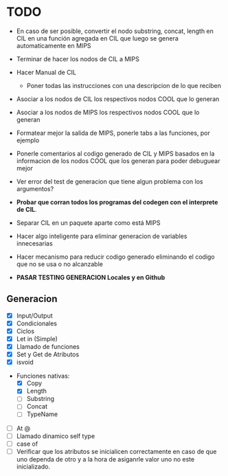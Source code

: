 # TODO

- En caso de ser posible, convertir el nodo substring, concat, length en CIL en una función agregada en CIL que luego se genera automaticamente en MIPS
- Terminar de hacer los nodos de CIL a MIPS
- Hacer Manual de CIL
  - Poner todas las instrucciones con una descripcion de lo que reciben

- Asociar a los nodos de CIL los respectivos nodos COOL que lo generan
- Asociar a los nodos de MIPS los respectivos nodos COOL que lo generan
- Formatear mejor la salida de MIPS, ponerle tabs a las funciones, por ejemplo
- Ponerle comentarios al codigo generado de CIL y MIPS basados en la informacion de los nodos COOL que los generan para poder debuguear mejor

- Ver error del test de generacion que tiene algun problema con los argumentos?

- **Probar que corran todos los programas del codegen con el interprete de CIL**.
- Separar CIL en un paquete aparte como está MIPS

- Hacer algo inteligente para eliminar generacion de variables innecesarias
- Hacer mecanismo para reducir codigo generado eliminando el codigo que no se usa o no alcanzable
- **PASAR TESTING GENERACION Locales y en Github**


## Generacion

- [x] Input/Output
- [x] Condicionales
- [x] Ciclos
- [x] Let in (Simple)
- [x] Llamado de funciones
- [x] Set y Get de Atributos
- [x] isvoid
- Funciones nativas:
  - [x] Copy
  - [x] Length
  - [ ] Substring
  - [ ] Concat
  - [ ] TypeName
- [ ] At @
- [ ] Llamado dinamico self type
- [ ] case of
- [ ] Verificar que los atributos se inicialicen correctamente en caso de que uno dependa de otro y a la hora de asiganrle valor uno no este inicializado.